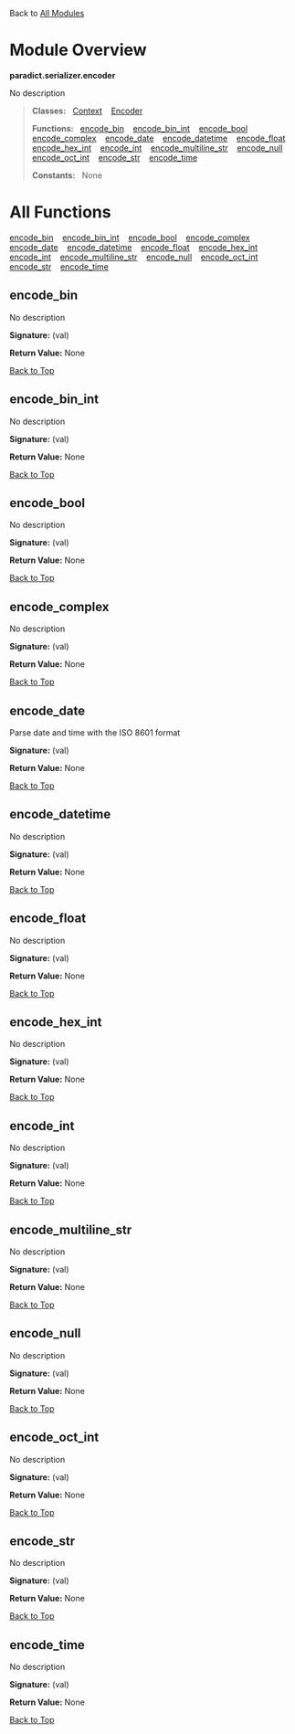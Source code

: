 Back to [All Modules](https://github.com/pyrustic/paradict/blob/master/docs/modules/README.md#readme)

# Module Overview

**paradict.serializer.encoder**
 
No description

> **Classes:** &nbsp; [Context](https://github.com/pyrustic/paradict/blob/master/docs/modules/content/paradict.serializer.encoder/content/classes/Context.md#class-context) &nbsp;&nbsp; [Encoder](https://github.com/pyrustic/paradict/blob/master/docs/modules/content/paradict.serializer.encoder/content/classes/Encoder.md#class-encoder)
>
> **Functions:** &nbsp; [encode\_bin](#encode_bin) &nbsp;&nbsp; [encode\_bin\_int](#encode_bin_int) &nbsp;&nbsp; [encode\_bool](#encode_bool) &nbsp;&nbsp; [encode\_complex](#encode_complex) &nbsp;&nbsp; [encode\_date](#encode_date) &nbsp;&nbsp; [encode\_datetime](#encode_datetime) &nbsp;&nbsp; [encode\_float](#encode_float) &nbsp;&nbsp; [encode\_hex\_int](#encode_hex_int) &nbsp;&nbsp; [encode\_int](#encode_int) &nbsp;&nbsp; [encode\_multiline\_str](#encode_multiline_str) &nbsp;&nbsp; [encode\_null](#encode_null) &nbsp;&nbsp; [encode\_oct\_int](#encode_oct_int) &nbsp;&nbsp; [encode\_str](#encode_str) &nbsp;&nbsp; [encode\_time](#encode_time)
>
> **Constants:** &nbsp; None

# All Functions
[encode\_bin](#encode_bin) &nbsp;&nbsp; [encode\_bin\_int](#encode_bin_int) &nbsp;&nbsp; [encode\_bool](#encode_bool) &nbsp;&nbsp; [encode\_complex](#encode_complex) &nbsp;&nbsp; [encode\_date](#encode_date) &nbsp;&nbsp; [encode\_datetime](#encode_datetime) &nbsp;&nbsp; [encode\_float](#encode_float) &nbsp;&nbsp; [encode\_hex\_int](#encode_hex_int) &nbsp;&nbsp; [encode\_int](#encode_int) &nbsp;&nbsp; [encode\_multiline\_str](#encode_multiline_str) &nbsp;&nbsp; [encode\_null](#encode_null) &nbsp;&nbsp; [encode\_oct\_int](#encode_oct_int) &nbsp;&nbsp; [encode\_str](#encode_str) &nbsp;&nbsp; [encode\_time](#encode_time)

## encode\_bin
No description



**Signature:** (val)





**Return Value:** None

[Back to Top](#module-overview)


## encode\_bin\_int
No description



**Signature:** (val)





**Return Value:** None

[Back to Top](#module-overview)


## encode\_bool
No description



**Signature:** (val)





**Return Value:** None

[Back to Top](#module-overview)


## encode\_complex
No description



**Signature:** (val)





**Return Value:** None

[Back to Top](#module-overview)


## encode\_date
Parse date and time with the ISO 8601 format



**Signature:** (val)





**Return Value:** None

[Back to Top](#module-overview)


## encode\_datetime
No description



**Signature:** (val)





**Return Value:** None

[Back to Top](#module-overview)


## encode\_float
No description



**Signature:** (val)





**Return Value:** None

[Back to Top](#module-overview)


## encode\_hex\_int
No description



**Signature:** (val)





**Return Value:** None

[Back to Top](#module-overview)


## encode\_int
No description



**Signature:** (val)





**Return Value:** None

[Back to Top](#module-overview)


## encode\_multiline\_str
No description



**Signature:** (val)





**Return Value:** None

[Back to Top](#module-overview)


## encode\_null
No description



**Signature:** (val)





**Return Value:** None

[Back to Top](#module-overview)


## encode\_oct\_int
No description



**Signature:** (val)





**Return Value:** None

[Back to Top](#module-overview)


## encode\_str
No description



**Signature:** (val)





**Return Value:** None

[Back to Top](#module-overview)


## encode\_time
No description



**Signature:** (val)





**Return Value:** None

[Back to Top](#module-overview)


